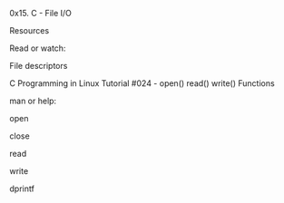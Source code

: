 0x15. C - File I/O

Resources

Read or watch:



File descriptors

C Programming in Linux Tutorial #024 - open() read() write() Functions

man or help:



open

close

read

write

dprintf

